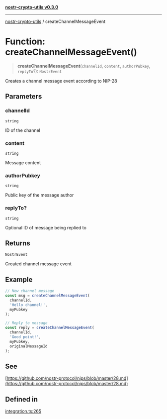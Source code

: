 [**nostr-crypto-utils v0.3.0**](../README.md)

***

[nostr-crypto-utils](../globals.md) / createChannelMessageEvent

# Function: createChannelMessageEvent()

> **createChannelMessageEvent**(`channelId`, `content`, `authorPubkey`, `replyTo`?): `NostrEvent`

Creates a channel message event according to NIP-28

## Parameters

### channelId

`string`

ID of the channel

### content

`string`

Message content

### authorPubkey

`string`

Public key of the message author

### replyTo?

`string`

Optional ID of message being replied to

## Returns

`NostrEvent`

Created channel message event

## Example

```typescript
// New channel message
const msg = createChannelMessageEvent(
  channelId,
  'Hello channel!',
  myPubkey
);

// Reply to message
const reply = createChannelMessageEvent(
  channelId,
  'Good point!',
  myPubkey,
  originalMessageId
);
```

## See

[https://github.com/nostr-protocol/nips/blob/master/28.md](https://github.com/nostr-protocol/nips/blob/master/28.md)

## Defined in

[integration.ts:265](https://github.com/HumanjavaEnterprises/nostr-crypto-utils/blob/0f31137ec103ea3e26d2a80b02d4d406d5a6e0d6/src/integration.ts#L265)
